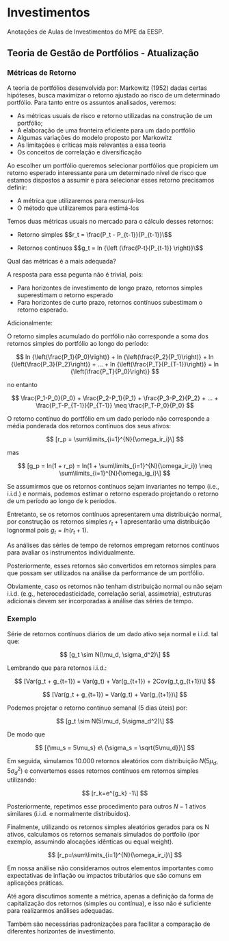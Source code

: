 # Investimentos
Anotações de Aulas de Investimentos do MPE da EESP.

## Teoria de Gestão de Portfólios - Atualização
### Métricas de Retorno

A teoria de portfólios desenvolvida por: Markowitz (1952) dadas certas hipóteses, busca maximizar o retorno ajustado ao risco de um determinado portfólio.
Para tanto entre os assuntos analisados, veremos:

- As métricas usuais de risco e retorno utilizadas na construção de um portfólio;
- A elaboração de uma fronteira eficiente para um dado portfólio
- Algumas variações do modelo proposto por Markowitz
- As limitações e críticas mais relevantes a essa teoria
- Os conceitos de correlação e diversificação

Ao escolher um portfólio queremos selecionar portfólios que propiciem um retorno esperado interessante para um determinado nível de risco que estamos dispostos a assumir e para selecionar esses retorno precisamos definir:

- A métrica que utilizaremos para mensurá-los
- O método que utilizaremos para estimá-los

Temos duas métricas usuais no mercado para o cálculo desses retornos:

- Retorno simples
$$r_t = \frac{P_t - P_{t-1}}{P_{t-1}}\$$

- Retornos contínuos
$$g_t = ln {\left (\frac{P-t}{P_{t-1}} \right)}\$$

Qual das métricas é a mais adequada?

A resposta para essa pegunta não é trivial, pois:

- Para horizontes de investimento de longo prazo, retornos simples superestimam o retorno esperado
- Para horizontes de curto prazo, retornos contínuos subestimam o retorno esperado.

Adicionalmente:

O retorno simples acumulado do portfólio não corresponde a soma dos retornos simples do portfólio ao longo do período:

$$
 ln {\left(\frac{P_1}{P_0}\right)} +
 ln {\left(\frac{P_2}{P_1}\right)} +
 ln {\left(\frac{P_3}{P_2}\right)} + ... +
 ln {\left(\frac{P_T}{P_{T-1}}\right)} =
 ln {\left(\frac{P_T}{P_0}\right)}
$$

no entanto

$$
 \frac{P_1-P_0}{P_0} +
 \frac{P_2-P_1}{P_1} +
 \frac{P_3-P_2}{P_2} + ... +
 \frac{P_T-P_{T-1}}{P_{T-1}} \neq
 \frac{P_T-P_0}{P_0}
$$

O retorno contínuo do portfólio em um dado período não corresponde a média ponderada dos retornos contínuos dos seus ativos:

$$ [r_p = \sum\limits_{i=1}^{N}{\omega_ir_i}\] $$

mas

$$ [g_p = ln(1 + r_p) = ln(1 + \sum\limits_{i=1}^{N}{\omega_ir_i}) \neq \sum\limits_{i=1}^{N}{\omega_ig_i}\] $$

Se assumirmos que os retornos contínuos sejam invariantes no tempo (i.e., i.i.d.) e normais, podemos estimar o retorno esperado projetando o retorno de um período ao longo de k períodos.

Entretanto, se os retornos contínuos apresentarem uma distribuição normal, por construção os retornos simples $r_t + 1$ apresentarão uma distribuição lognormal pois $g_t = ln(r_t + 1)$.

As análises das séries de tempo de retornos empregam retornos contínuos para avaliar os instrumentos individualmente.

Posteriormente, esses retornos são convertidos em retornos simples para que possam ser utilizados na análise da performance de um portfólio.

Obviamente, caso os retornos não tenham distribuição normal ou não sejam i.i.d. (e.g., heterocedasticidade, correlação serial, assimetria), estruturas adicionais devem ser incorporadas à análise das séries de tempo.

### Exemplo

Série de retornos contínuos diários de um dado ativo seja normal e i.i.d. tal que:

$$ [g_t \sim N(\mu_d, \sigma_d^2)\] $$

Lembrando que para retornos i.i.d.:

$$ [Var(g_t + g_{t+1}) = Var(g_t) + Var(g_{t+1}) + 2Cov(g_t,g_{t+1})\] $$

$$ [Var(g_t + g_{t+1}) = Var(g_t) + Var(g_{t+1})\] $$

Podemos projetar o retorno contínuo semanal (5 dias úteis) por:

$$ [g_t \sim N(5\mu_d, 5\sigma_d^2)\] $$

De modo que

$$ [{\mu_s = 5\mu_s} e\ {\sigma_s = \sqrt{5\mu_d}}\] $$

Em seguida, simulamos 10.000 retornos aleatórios com distribuição $N(5\mu_d,5\sigma_d^2)$ e convertemos esses retornos contínuos em retornos simples utilizando:

$$ [r_k=e^{g_k} -1\] $$

Posteriormente, repetimos esse procedimento para outros $N-1$ ativos similares (i.i.d. e normalmente distribuídos).

Finalmente, utilizando os retornos simples aleatórios gerados para os N ativos, calculamos os retornos semanais simulados do portfolio (por exemplo, assumindo alocações idênticas ou equal weight).

$$ [r_p=\sum\limits_{i=1}^{N}{\omega_ir_i}\] $$

Em nossa análise não consideramos outros elementos importantes como expectativas de inflação ou impactos tributários que são comuns em aplicações práticas.

Até agora discutimos somente a métrica, apenas a definição da forma de capitalização dos retornos (simples ou contínua), e isso não é suficiente para realizarmos análises adequadas.

Também são necessárias padronizações para facilitar a comparação de diferentes horizontes de investimento.
